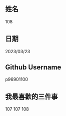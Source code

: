 姓名
----
108

日期
----
2023/03/23

Github Username
---------------
p96901100

我最喜歡的三件事
---------------
107 107 108
